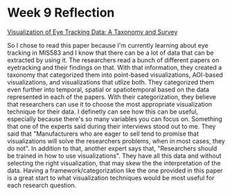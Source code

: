 Week 9 Reflection
==
[Visualization of Eye Tracking Data: A Taxonomy and Survey](https://onlinelibrary.wiley.com/doi/full/10.1111/cgf.13079?casa_token=tlm90VhFABkAAAAA%3A-w6AKFEx3Vv2gM_5ycb3q4i7BpF3RxrlswpLqeBBuaQK98GI5HM7YiVwbPBf2HtVjGmsSmyfj1v8qa0)

So I chose to read this paper because I'm currently learning about eye tracking in MIS583 and I know that there can be a lot of data that can be extracted by using it. The researchers read a bunch of different papers on eyetracking and their findings on that. With that information, they created a taxonomy that categorized them into point-based visualizations, AOI-based visualizations, and visualizations that utlize both. They categorized them even further into temporal, spatial or spatiotemporal based on the data represented in each of the papers. With their categorization, they believe that researchers can use it to choose the most appropriate visualization technique for their data. I definetly can see how this can be useful, especially because there's so many variables you can focus on. Something that one of the experts said during their interviews stood out to me. They said that "Manufacturers who are eager to sell tend to promise that visualizations will solve the researchers problems, when in most cases, they do not". In addition to that, another expert says that, "Researchers should be trained in how to use visualizations". They have all this data and without selecting the right visualization, that may skew the the interpretation of the data. Having a framework/categorization like the one provided in this paper is a great start to what visualization techniques would be most useful for each research question.